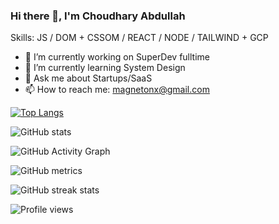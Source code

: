 ### Hi there 👋, I'm Choudhary Abdullah

Skills: JS / DOM + CSSOM / REACT / NODE / TAILWIND + GCP

- 🔭 I’m currently working on SuperDev fulltime
- 🌱 I’m currently learning System Design
- 💬 Ask me about Startups/SaaS
- 📫 How to reach me: magnetonx@gmail.com

[![Top Langs](https://github-readme-stats.vercel.app/api/top-langs/?username=twoabd)](https://github.com/anuraghazra/github-readme-stats)

![GitHub stats](https://github-readme-stats.vercel.app/api?username=twoabd&show_icons=true&count_private=true)  

![GitHub Activity Graph](https://activity-graph.herokuapp.com/graph?username=twoabd)  

![GitHub metrics](https://metrics.lecoq.io/twoabd)  

![GitHub streak stats](https://github-readme-streak-stats.herokuapp.com/?user=twoabd)  

![Profile views](https://gpvc.arturio.dev/twoabd)  

